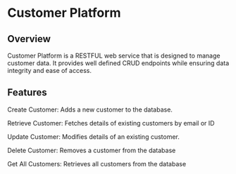 # Customer Platform
## Overview
Customer Platform is a RESTFUL web service that is designed to manage customer data. It provides well defined CRUD endpoints while ensuring data integrity and ease of access. 

## Features
Create Customer: Adds a new customer to the database.

Retrieve Customer: Fetches details of existing customers by email or ID

Update Customer: Modifies details of an existing customer.

Delete Customer: Removes a customer from the database

Get All Customers: Retrieves all customers from the database

